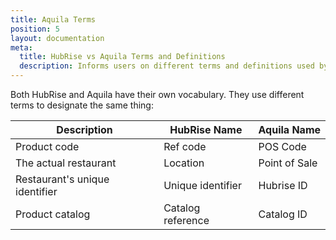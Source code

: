 ```yaml
---
title: Aquila Terms
position: 5
layout: documentation
meta:
  title: HubRise vs Aquila Terms and Definitions
  description: Informs users on different terms and definitions used by Aquila vs HubRise. Understanding differences can help resolve troubleshooting Aquila connection issues in the context of an integration with HubRise.
---
```


Both HubRise and Aquila have their own vocabulary. They use different terms to designate the same thing:

| Description                    | HubRise Name      | Aquila Name   |
| ------------------------------ | ----------------- | ------------- |
| Product code                   | Ref code          | POS Code      |
| The actual restaurant          | Location          | Point of Sale |
| Restaurant's unique identifier | Unique identifier | Hubrise ID    |
| Product catalog                | Catalog reference | Catalog ID    |
